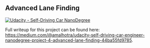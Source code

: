 ## Advanced Lane Finding
[![Udacity - Self-Driving Car NanoDegree](https://s3.amazonaws.com/udacity-sdc/github/shield-carnd.svg)](http://www.udacity.com/drive)

Full writeup for this project can be found here: https://medium.com/@amalhotra/udacity-self-driving-car-engineer-nanodegree-project-4-advanced-lane-finding-44ba55fd9785.
